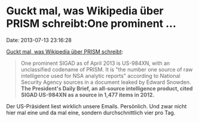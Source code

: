 Guckt mal, was Wikipedia über PRISM schreibt:One prominent \...
===============================================================

Date: 2013-07-13 23:16:28

[Guckt mal, was Wikipedia über PRISM
schreibt](http://en.wikipedia.org/wiki/SIGINT_Activity_Designator#PRISM_SIGAD):

> One prominent SIGAD as of April 2013 is US-984XN, with an unclassified
> codename of PRISM. It is \"the number one source of raw intelligence
> used for NSA analytic reports\" according to National Security Agency
> sources in a document leaked by Edward Snowden. **The President\'s
> Daily Brief, an all-source intelligence product, cited SIGAD US-984XN
> as a source in 1,477 items in 2012.**

Der US-Präsident liest wirklich unsere Emails. Persönlich. Und zwar
nicht hier mal eine und da mal eine, sondern durchschnittlich vier pro
Tag.
